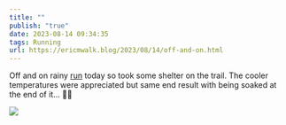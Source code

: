 ```yaml
---
title: ""
publish: "true"
date: 2023-08-14 09:34:35
tags: Running
url: https://ericmwalk.blog/2023/08/14/off-and-on.html
---
```


Off and on rainy [run](https://strava.com/activities/9645195813) today so took some shelter on the trail. The cooler temperatures were appreciated but same end result with being soaked at the end of it... 🤷‍♂️

![](https://ericmwalk.blog/uploads/2023/43d1915c93.jpg)